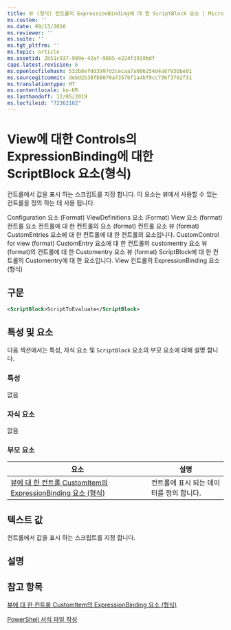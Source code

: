 ```yaml
---
title: 뷰 (형식) 컨트롤의 ExpressionBinding에 대 한 ScriptBlock 요소 | Microsoft Docs
ms.custom: ''
ms.date: 09/13/2016
ms.reviewer: ''
ms.suite: ''
ms.tgt_pltfrm: ''
ms.topic: article
ms.assetid: 2b51c937-909e-42af-9085-e224f3919bdf
caps.latest.revision: 6
ms.openlocfilehash: 532b8efdd3997d2cecaa7a006254d4a8793bbe01
ms.sourcegitcommit: debd2b38fb8070a7357bf1a4bf9cc736f3702f31
ms.translationtype: MT
ms.contentlocale: ko-KR
ms.lasthandoff: 12/05/2019
ms.locfileid: "72362182"
---
```

# <a name="scriptblock-element-for-expressionbinding-for-controls-for-view-format"></a>View에 대한 Controls의 ExpressionBinding에 대한 ScriptBlock 요소(형식)

컨트롤에서 값을 표시 하는 스크립트를 지정 합니다. 이 요소는 뷰에서 사용할 수 있는 컨트롤을 정의 하는 데 사용 됩니다.

Configuration 요소 (Format) ViewDefinitions 요소 (Format) View 요소 (format) 컨트롤 요소 컨트롤에 대 한 컨트롤의 요소 (format) 컨트롤 요소 뷰 (format) CustomEntries 요소에 대 한 컨트롤에 대 한 컨트롤의 요소입니다. CustomControl for view (format) CustomEntry 요소에 대 한 컨트롤의 customentry 요소 뷰 (format)의 컨트롤에 대 한 Customentry 요소 뷰 (format) ScriptBlock에 대 한 컨트롤의 Customentry에 대 한 요소입니다. View 컨트롤의 ExpressionBinding 요소 (형식)

## <a name="syntax"></a>구문

```xml
<ScriptBlock>ScriptToEvaluate</ScriptBlock>
```

## <a name="attributes-and-elements"></a>특성 및 요소

다음 섹션에서는 특성, 자식 요소 및 `ScriptBlock` 요소의 부모 요소에 대해 설명 합니다.

### <a name="attributes"></a>특성

없음

### <a name="child-elements"></a>자식 요소

없음

### <a name="parent-elements"></a>부모 요소

|요소|설명|
|-------------|-----------------|
|[뷰에 대 한 컨트롤 CustomItem의 ExpressionBinding 요소 (형식)](./expressionbinding-element-for-customitem-for-controls-for-view-format.md)|컨트롤에 표시 되는 데이터를 정의 합니다.|

## <a name="text-value"></a>텍스트 값

컨트롤에서 값을 표시 하는 스크립트를 지정 합니다.

## <a name="remarks"></a>설명

## <a name="see-also"></a>참고 항목

[뷰에 대 한 컨트롤 CustomItem의 ExpressionBinding 요소 (형식)](./expressionbinding-element-for-customitem-for-controls-for-view-format.md)

[PowerShell 서식 파일 작성](./writing-a-powershell-formatting-file.md)
